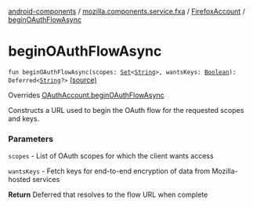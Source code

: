 [android-components](../../index.md) / [mozilla.components.service.fxa](../index.md) / [FirefoxAccount](index.md) / [beginOAuthFlowAsync](./begin-o-auth-flow-async.md)

# beginOAuthFlowAsync

`fun beginOAuthFlowAsync(scopes: `[`Set`](https://kotlinlang.org/api/latest/jvm/stdlib/kotlin.collections/-set/index.html)`<`[`String`](https://kotlinlang.org/api/latest/jvm/stdlib/kotlin/-string/index.html)`>, wantsKeys: `[`Boolean`](https://kotlinlang.org/api/latest/jvm/stdlib/kotlin/-boolean/index.html)`): Deferred<`[`String`](https://kotlinlang.org/api/latest/jvm/stdlib/kotlin/-string/index.html)`?>` [(source)](https://github.com/mozilla-mobile/android-components/blob/master/components/service/firefox-accounts/src/main/java/mozilla/components/service/fxa/FirefoxAccount.kt#L109)

Overrides [OAuthAccount.beginOAuthFlowAsync](../../mozilla.components.concept.sync/-o-auth-account/begin-o-auth-flow-async.md)

Constructs a URL used to begin the OAuth flow for the requested scopes and keys.

### Parameters

`scopes` - List of OAuth scopes for which the client wants access

`wantsKeys` - Fetch keys for end-to-end encryption of data from Mozilla-hosted services

**Return**
Deferred that resolves to the flow URL when complete

